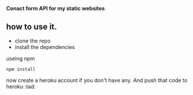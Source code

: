 #### Conact form API for my static websites 

## how to use it.
- clone the repo
- install the dependencies

useing  npm 


```
npm install
```

now create a heroku account if you don't have any. And push that code to heroku :tad: